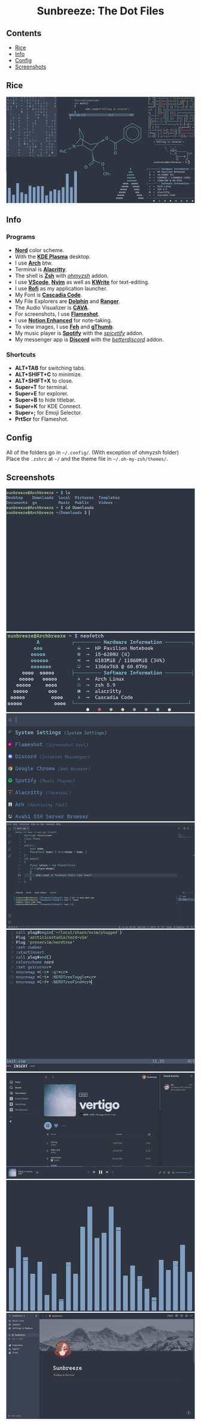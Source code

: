 # <p align = "center">Sunbreeze: The Dot Files</p>
## Contents
- [Rice](#rice)
- [Info](#info)
- [Config](#config)
- [Screenshots](#screenshots)
## Rice
![Desktop](/screenshots/desktop.png)
## Info
### Programs
- [**Nord**](https://www.nordtheme.com/) color scheme.
- With the [**KDE Plasma**](https://kde.org/plasma-desktop/) desktop.
- I use [**Arch**](https://archlinux.org/) btw.
- Terminal is [**Alacritty**](https://github.com/alacritty/alacritty).
- The shell is [**Zsh**](https://ohmyz.sh/) with [*ohmyzsh*](https://ohmyz.sh/) addon.
- I use [**VScode**](https://code.visualstudio.com/), [**Nvim**](https://neovim.io/) as well as [**KWrite**](https://apps.kde.org/kwrite/) for text-editing.
- I use [**Rofi**](https://github.com/davatorium/rofi) as my application launcher.
- My Font is [**Cascadia Code**](https://github.com/microsoft/cascadia-code).
- My File Explorers are [**Dolphin**](https://apps.kde.org/dolphin/) and [**Ranger**](https://ranger.github.io/).
- The Audio Visualizer is [**CAVA**](https://github.com/karlstav/cava).
- For screenshots, I use [**Flameshot**](https://flameshot.org/).
- I use [**Notion Enhanced**](https://github.com/notion-enhancer/desktop) for note-taking.
- To view images, I use [**Feh**](https://feh.finalrewind.org/) and [**gThumb**](https://wiki.gnome.org/Apps/Gthumb).
- My music player is [**Spotify**](https://spotify.com) with the [*spicetify*](https://spicetify.app/) addon.
- My messenger app is [**Discord**](https://discord.com) with the [*betterdiscord*](https://betterdiscord.app/) addon.
### Shortcuts
- **ALT+TAB** for switching tabs.
- **ALT+SHIFT+C** to minimize.
- **ALT+SHIFT+X** to close.
- **Super+T** for terminal.
- **Super+E** for explorer.
- **Super+B** to hide titlebar.
- **Super+K** for KDE Connect.
- **Super+;** for Emoji Selector.
- **PrtScr** for Flameshot.
## Config
All of the folders go in `~/.config/`. (With exception of ohmyzsh folder)  
Place the `.zshrc` at `~/` and the theme file in `~/.oh-my-zsh/themes/`.  
## Screenshots
![alacritty](/screenshots/alacritty.png)
![neofetch](/screenshots/neofetch.png)
![rofi](/screenshots/rofi.png)
![vscode](/screenshots/vscode.png)
![nvim](/screenshots/nvim.png)
![spotify](/screenshots/spotify.png)
![cava](/screenshots/cava.png)
![notion](/screenshots/notion.png)

